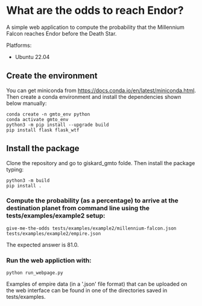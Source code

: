 # What are the odds to reach Endor?

A simple web application to compute the probability that the Millennium Falcon reaches Endor before the Death Star.

Platforms:

- Ubuntu 22.04

## Create the environment

You can get miniconda from https://docs.conda.io/en/latest/miniconda.html. Then create a conda environment and install the dependencies shown below manually:

```
conda create -n gmto_env python                                
conda activate gmto_env
python3 -m pip install --upgrade build
pip install flask flask_wtf
```

## Install the package
Clone the repository and go to giskard_gmto folde. Then install the package typing:
```
python3 -m build
pip install .
```

### Compute the probability (as a percentage) to arrive at the destination planet from command line using the tests/examples/example2 setup: 
```
give-me-the-odds tests/examples/example2/millennium-falcon.json tests/examples/example2/empire.json
``` 
The expected answer is 81.0.

### Run the web appliction with:
```
python run_webpage.py
```
Examples of empire data (in a '.json' file format) that can be uploaded on the web interface can be found in one of the directories saved in tests/examples.

